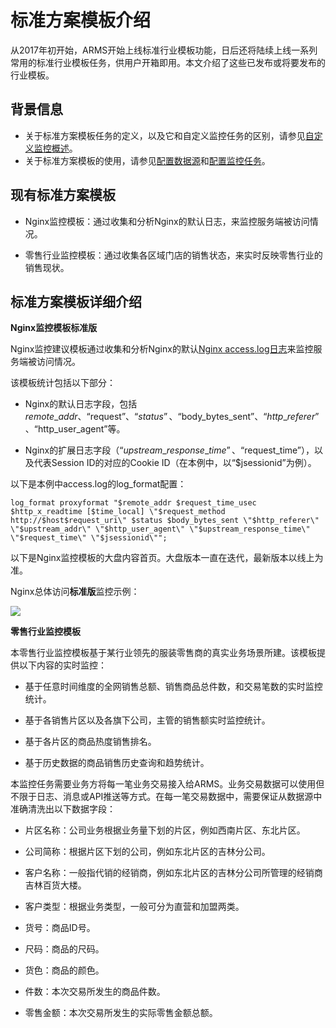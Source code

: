 # 标准方案模板介绍

从2017年初开始，ARMS开始上线标准行业模板功能，日后还将陆续上线一系列常用的标准行业模板任务，供用户开箱即用。本文介绍了这些已发布或将要发布的行业模板。

## 背景信息

-   关于标准方案模板任务的定义，以及它和自定义监控任务的区别，请参见[自定义监控概述](/cn.zh-CN/自定义监控/自定义监控概述.md)。
-   关于标准方案模板的使用，请参见[配置数据源](/cn.zh-CN/自定义监控/创建监控任务/配置数据源.md)和[配置监控任务](/cn.zh-CN/自定义监控/管理监控任务/配置监控任务.md)。

## 现有标准方案模板

-   Nginx监控模板：通过收集和分析Nginx的默认日志，来监控服务端被访问情况。

-   零售行业监控模板：通过收集各区域门店的销售状态，来实时反映零售行业的销售现状。


## 标准方案模板详细介绍

**Nginx监控模板标准版**

Nginx监控建议模板通过收集和分析Nginx的默认[Nginx access.log日志](https://www.nginx.com/resources/admin-guide/logging-and-monitoring/)来监控服务端被访问情况。

该模板统计包括以下部分：

-   Nginx的默认日志字段，包括 $remote\_addr、“$request”、“$status”、“$body\_bytes\_sent”、“$http\_referer”、“$http\_user\_agent”等。

-   Nginx的扩展日志字段（“$upstream\_response\_time”、“$request\_time”），以及代表Session ID的对应的Cookie ID（在本例中，以“$jsessionid”为例）。


以下是本例中access.log的log\_format配置：

```
log_format proxyformat "$remote_addr $request_time_usec $http_x_readtime [$time_local] \"$request_method http://$host$request_uri\" $status $body_bytes_sent \"$http_referer\" \"$upstream_addr\" \"$http_user_agent\" \"$upstream_response_time\" \"$request_time\" \"$jsessionid\""; 
```

以下是Nginx监控模板的大盘内容首页。大盘版本一直在迭代，最新版本以线上为准。

Nginx总体访问**标准版**监控示例：

![](https://static-aliyun-doc.oss-accelerate.aliyuncs.com/assets/img/zh-CN/0791639851/p44164.png)

**零售行业监控模板**

本零售行业监控模板基于某行业领先的服装零售商的真实业务场景所建。该模板提供以下内容的实时监控：

-   基于任意时间维度的全网销售总额、销售商品总件数，和交易笔数的实时监控统计。

-   基于各销售片区以及各旗下公司，主管的销售额实时监控统计。

-   基于各片区的商品热度销售排名。

-   基于历史数据的商品销售历史查询和趋势统计。


本监控任务需要业务方将每一笔业务交易接入给ARMS。业务交易数据可以使用但不限于日志、消息或API推送等方式。在每一笔交易数据中，需要保证从数据源中准确清洗出以下数据字段：

-   片区名称：公司业务根据业务量下划的片区，例如西南片区、东北片区。

-   公司简称：根据片区下划的公司，例如东北片区的吉林分公司。

-   客户名称：一般指代销的经销商，例如东北片区的吉林分公司所管理的经销商吉林百货大楼。

-   客户类型：根据业务类型，一般可分为直营和加盟两类。

-   货号：商品ID号。

-   尺码：商品的尺码。

-   货色：商品的颜色。

-   件数：本次交易所发生的商品件数。

-   零售金额：本次交易所发生的实际零售金额总额。


